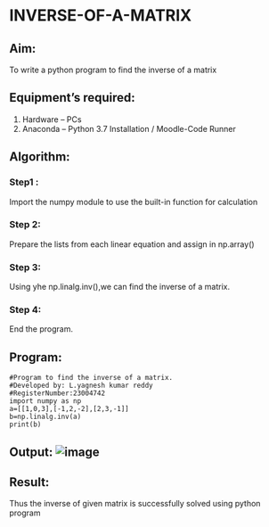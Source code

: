 # INVERSE-OF-A-MATRIX
## Aim:
To write a python program to find the inverse of a matrix
## Equipment’s required:
1. 	Hardware – PCs
2. 	Anaconda – Python 3.7 Installation / Moodle-Code Runner
## Algorithm:
### Step1 :
Import the numpy module to use the built-in function for calculation
### Step 2:
Prepare the lists from each linear equation and assign in np.array()
### Step 3:
Using yhe np.linalg.inv(),we can find the inverse of a matrix.
### Step 4: 
End the program.
## Program:
```
#Program to find the inverse of a matrix.
#Developed by: L.yagnesh kumar reddy
#RegisterNumber:23004742
import numpy as np
a=[[1,0,3],[-1,2,-2],[2,3,-1]]
b=np.linalg.inv(a)
print(b)
```
## Output:                                                                                                                                                                                         ![image](https://github.com/23004742/INVERSE-OF-A-MATRIX/assets/150319318/d5f4d8e8-860b-4893-b535-1d8a29703066)

## Result:
Thus the inverse of given matrix is successfully solved using python program

